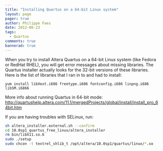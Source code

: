 ```yaml
---
title: "Installing Quartus on a 64-bit Linux system"
layout: page 
pager: true
author: Philippe Faes
date: 2012-06-23
tags: 
  - Quartus
comments: true
bannerad: true
---
```



When you try to install Altera Quartus on a 64-bit Linux system (like Fedora or RedHat RHEL), you will get error messages about missing libraries. The Quartus installer actually looks for the 32-bit versions of these libraries. Here is the list of libraries that I ran in to and had to install:

```
yum install libXext.i686 freetype.i686 fontconfig.i686 linpng.i686 libSM.i6866
```

More info about running Quartus in 64-bit mode: <http://quartushelp.altera.com/11.1/mergedProjects/global/install/install_pro_64bit.htm>

If you are having troubles with SELinux, run:
```bash
sh altera_installer.external.sh --confirm
cd 10.0sp1_quartus_free_linux/altera_installer
rm bin/libX11.so.6
sudo ./setup
sudo chcon -t textrel_shlib_t /opt/altera/10.0sp1/quartus/linux/*.so
```